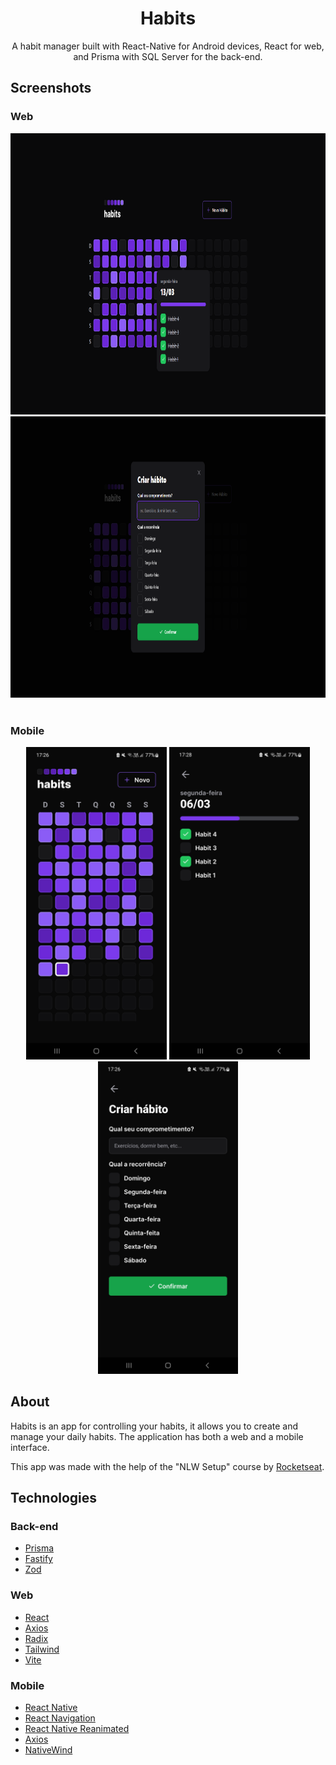 <div align="center">

  <h1 align="center">Habits</h3>

  <p align="center">
    A habit manager built with React-Native for Android devices, React for web, and Prisma with SQL Server for the back-end.
  </p>
</div>

## Screenshots
### Web
<div align="center">
<img src="https://github.com/RMenegassi/NLW-Setup/blob/develop/screenshots/Web-Main.png" height="450"/>
<img src="https://github.com/RMenegassi/NLW-Setup/blob/develop/screenshots/Web-Create.png" height="450"/>
</div>
</br>

### Mobile
<div align="center">
<img src="https://github.com/RMenegassi/NLW-Setup/blob/develop/screenshots/Mobile_Main.jpg" height="500"/>
<img src="https://github.com/RMenegassi/NLW-Setup/blob/develop/screenshots/Mobile_Habit.jpg" height="500"/>  
<img src="https://github.com/RMenegassi/NLW-Setup/blob/develop/screenshots/Mobile_Create.jpg" height="500"/>
</div>

## About

Habits is an app for controlling your habits, it allows you to create and manage your daily habits. The application has both a web and a mobile interface.

This app was made with the help of the "NLW Setup" course by [Rocketseat](https://www.rocketseat.com.br).

## Technologies
### Back-end
 - [Prisma](https://github.com/prisma/prisma)
 - [Fastify](https://github.com/fastify/fastify)
 - [Zod](https://github.com/colinhacks/zod)
 
 ### Web
 - [React](https://github.com/facebook/react)
 - [Axios](https://github.com/axios/axios)
 - [Radix](https://github.com/radix-ui/primitives)
 - [Tailwind](https://github.com/tailwindlabs/tailwindcss)
 - [Vite](https://github.com/vitejs/vite)
 
 ### Mobile
 - [React Native](https://github.com/facebook/react-native)
 - [React Navigation](https://github.com/react-navigation/react-navigation)
 - [React Native Reanimated](https://github.com/software-mansion/react-native-reanimated/)
 - [Axios](https://github.com/axios/axios)
 - [NativeWind](https://github.com/marklawlor/nativewind)

